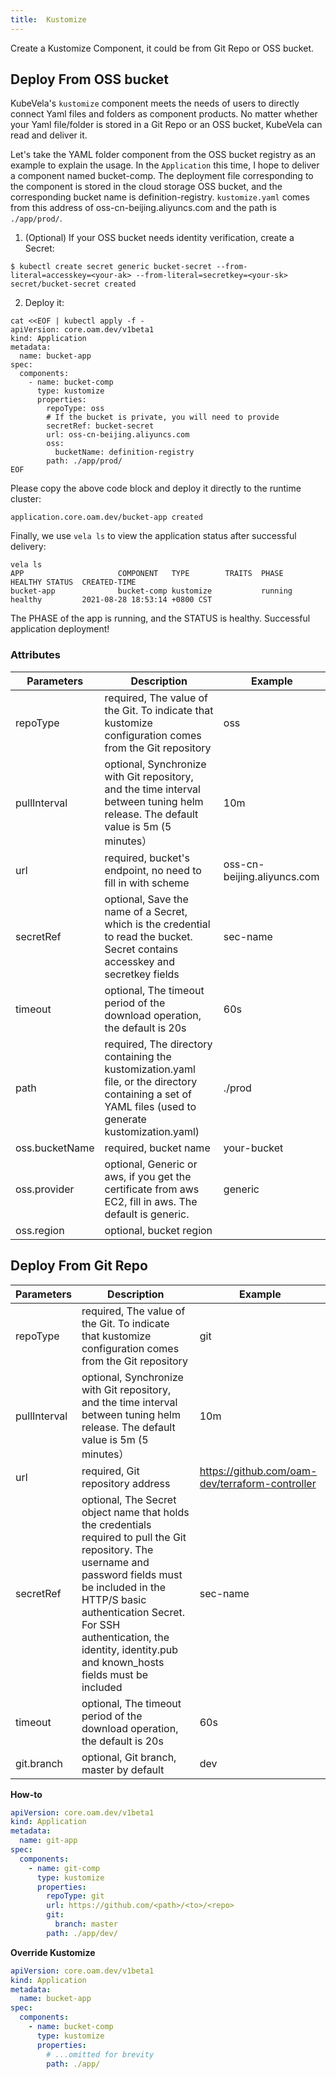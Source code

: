 ```yaml
---
title:  Kustomize
---
```


Create a Kustomize Component, it could be from Git Repo or OSS bucket.

## Deploy From OSS bucket

KubeVela's `kustomize` component meets the needs of users to directly connect Yaml files and folders as component products. No matter whether your Yaml file/folder is stored in a Git Repo or an OSS bucket, KubeVela can read and deliver it.

Let's take the YAML folder component from the OSS bucket registry as an example to explain the usage. In the `Application` this time, I hope to deliver a component named bucket-comp. The deployment file corresponding to the component is stored in the cloud storage OSS bucket, and the corresponding bucket name is definition-registry. `kustomize.yaml` comes from this address of oss-cn-beijing.aliyuncs.com and the path is `./app/prod/`.


1. (Optional) If your OSS bucket needs identity verification, create a Secret:

```shell
$ kubectl create secret generic bucket-secret --from-literal=accesskey=<your-ak> --from-literal=secretkey=<your-sk>
secret/bucket-secret created
```

2. Deploy it:

```shell
cat <<EOF | kubectl apply -f -
apiVersion: core.oam.dev/v1beta1
kind: Application
metadata:
  name: bucket-app
spec:
  components:
    - name: bucket-comp
      type: kustomize
      properties:
        repoType: oss
        # If the bucket is private, you will need to provide
        secretRef: bucket-secret
        url: oss-cn-beijing.aliyuncs.com
        oss:
          bucketName: definition-registry
        path: ./app/prod/
EOF
```
Please copy the above code block and deploy it directly to the runtime cluster:

```shell
application.core.oam.dev/bucket-app created
```

Finally, we use `vela ls` to view the application status after successful delivery:
```shell
vela ls
APP                 	COMPONENT  	TYPE      	TRAITS	PHASE  	HEALTHY	STATUS	CREATED-TIME                 
bucket-app          	bucket-comp	kustomize 	      	running	healthy	      	2021-08-28 18:53:14 +0800 CST
```

The PHASE of the app is running, and the STATUS is healthy. Successful application deployment!

### Attributes

| Parameters     | Description                                                                                                                                           | Example                     |
| -------------- | ----------------------------------------------------------------------------------------------------------------------------------------------------- | --------------------------- |
| repoType       | required, The value of the Git. To indicate that kustomize configuration comes from the Git repository                                                | oss                         |
| pullInterval   | optional, Synchronize with Git repository, and the time interval between tuning helm release. The default value is 5m (5 minutes）                    | 10m                         |
| url            | required, bucket's endpoint, no need to fill in with scheme                                                                                           | oss-cn-beijing.aliyuncs.com |
| secretRef      | optional, Save the name of a Secret, which is the credential to read the bucket. Secret contains accesskey and secretkey fields                       | sec-name                    |
| timeout        | optional, The timeout period of the download operation, the default is 20s                                                                            | 60s                         |
| path           | required, The directory containing the kustomization.yaml file, or the directory containing a set of YAML files (used to generate kustomization.yaml) | ./prod                      |
| oss.bucketName | required, bucket name                                                                                                                                 | your-bucket                 |
| oss.provider   | optional, Generic or aws, if you get the certificate from aws EC2, fill in aws. The default is generic.                                               | generic                     |
| oss.region     | optional, bucket region                                                                                                                               |                             |


## Deploy From Git Repo


| Parameters   | Description                                                                                                                                                                                                                                                                              | Example                                         |
| ------------ | ---------------------------------------------------------------------------------------------------------------------------------------------------------------------------------------------------------------------------------------------------------------------------------------- | ----------------------------------------------- |
| repoType     | required, The value of the Git. To indicate that kustomize configuration comes from the Git repository                                                                                                                                                                                   | git                                             |
| pullInterval | optional, Synchronize with Git repository, and the time interval between tuning helm release. The default value is 5m (5 minutes）                                                                                                                                                       | 10m                                             |
| url          | required, Git repository address                                                                                                                                                                                                                                                         | https://github.com/oam-dev/terraform-controller |
| secretRef    | optional, The Secret object name that holds the credentials required to pull the Git repository. The username and password fields must be included in the HTTP/S basic authentication Secret. For SSH authentication, the identity, identity.pub and known_hosts fields must be included | sec-name                                        |
| timeout      | optional, The timeout period of the download operation, the default is 20s                                                                                                                                                                                                               | 60s                                             |
| git.branch   | optional, Git branch, master by default                                                                                                                                                                                                                                                  | dev                                             |

**How-to**

```yaml
apiVersion: core.oam.dev/v1beta1
kind: Application
metadata:
  name: git-app
spec:
  components:
    - name: git-comp
      type: kustomize
      properties:
        repoType: git
        url: https://github.com/<path>/<to>/<repo>
        git:
          branch: master
        path: ./app/dev/
```

**Override Kustomize**

```yaml
apiVersion: core.oam.dev/v1beta1
kind: Application
metadata:
  name: bucket-app
spec:
  components:
    - name: bucket-comp
      type: kustomize
      properties:
        # ...omitted for brevity
        path: ./app/
     
```


